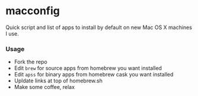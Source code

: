 macconfig
=========

Quick script and list of apps to install by default on new Mac OS X machines I use.


### Usage
* Fork the repo
* Edit `brew` for source apps from homebrew you want installed
* Edit `apss` for binary apps from homebrew cask you want installed
* Upldate links at top of homebrew.sh
* Make some coffee, relax

